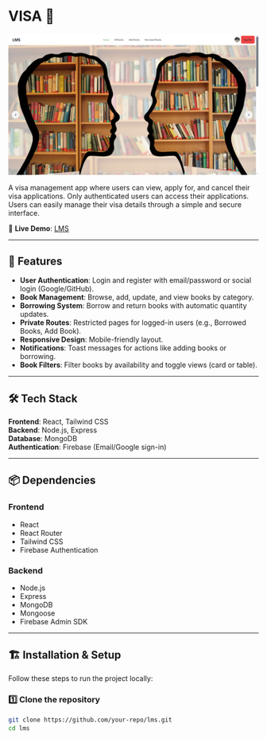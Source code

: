 # VISA 🚀



![image alt](https://github.com/red-one12/LMS-client/blob/a929b3768a185faabacd254256909a066a681d72/Screenshot%20(8).png)


A visa management app where users can view, apply for, and cancel their visa applications. Only authenticated users can access their applications. Users can easily manage their visa details through a simple and secure interface.

🔗 **Live Demo**: [LMS](https://lm-system-348d1.web.app/)

---

## 📌 Features

- **User Authentication**: Login and register with email/password or social login (Google/GitHub).
- **Book Management**: Browse, add, update, and view books by category.
- **Borrowing System**: Borrow and return books with automatic quantity updates.
- **Private Routes**: Restricted pages for logged-in users (e.g., Borrowed Books, Add Book).
- **Responsive Design**: Mobile-friendly layout.
- **Notifications**: Toast messages for actions like adding books or borrowing.
- **Book Filters**: Filter books by availability and toggle views (card or table).

---

## 🛠 Tech Stack

**Frontend**: React, Tailwind CSS  
**Backend**: Node.js, Express  
**Database**: MongoDB  
**Authentication**: Firebase (Email/Google sign-in)  

---

## 📦 Dependencies

### **Frontend**
- React
- React Router
- Tailwind CSS
- Firebase Authentication

### **Backend**
- Node.js
- Express
- MongoDB
- Mongoose
- Firebase Admin SDK

---

## 🏗 Installation & Setup

Follow these steps to run the project locally:

### 1️⃣ Clone the repository
```sh
git clone https://github.com/your-repo/lms.git
cd lms
